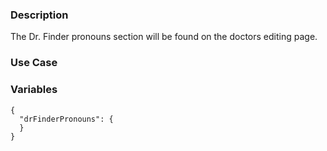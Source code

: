 ### Description
The Dr. Finder pronouns section will be found on the doctors editing page.

### Use Case


### Variables
~~~
{
  "drFinderPronouns": {
  }
}
